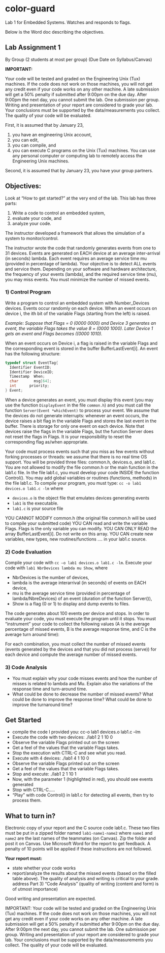 # color-guard
Lab 1 for Embedded Systems. Watches and responds to flags.

Below is the Word doc describing the objectives.

## Lab Assignment 1
By Group (2 students at most per group)
(Due Date on Syllabus/Canvas)

**IMPORTANT:**

Your code will be tested and graded on the Engineering Unix (Tux) machines. If the code does not work on those machines, you will not get any credit even if your code works on any other machine.
A late submission will get a 50% penalty if submitted after 9:00pm on the due day. After 9:00pm the next day, you cannot submit the lab.
One submission per group.
Writing and presentation of your report are considered to grade your lab. Your conclusions must be supported by the data/measurements you collect.
The quality of your code will be evaluated.

First, it is assumed that by January 23, 

1. you have an engineering Unix account, 
2. you can edit, 
3. you can compile, and 
4. you can execute C programs on the Unix (Tux) machines. You can use any personal computer or computing lab to remotely access the Engineering Unix machines. 

Second, it is assumed that by January 23, you have your group partners. 

## Objectives: 
Look at “How to get started?” at the very end of the lab.
This lab has three parts: 

1. Write a code to control an embedded system, 
2. evaluate your code, and 
3. analyze your code.

The instructor developed a framework that allows the simulation of a system to monitor/control.  

The instructor wrote the code that randomly generates events from one to 31 devices. Events are generated on EACH device at an average inter-arrival (in seconds) lambda. Each event requires an average service time mu (provided in percentage of lambda). Your objective is to detect ALL events and service them. Depending on your software and hardware architecture, the frequency of your events (lambda), and the required service time (mu), you may miss events. You must minimize the number of missed events.

### 1) Control Program
Write a program to control an embedded system with Number_Devices devices. Events occur randomly on each device. When an event occurs on device i, the ith bit of the variable Flags (starting from the left) is raised. 

*Example: Suppose that Flags = 0 (0000 0000) and  Device 3 generates an event, the variable Flags takes the value 8 = (0000 1000). Later Device 1 gets an event and Flags becomes ((0000 1010).*  

When an event occurs on Device i, a flag is raised in the variable Flags and the corresponding event is stored in the buffer BufferLastEvent[i]. An event has the following structure:

``` C
typedef struct EventTag{
  Identifier EventID;
  Identifier DeviceID;
  Timestamp  When;
  char       msg[64];
  int      priority;
} Event;
```

When a device generates an event, you must display this event (you may use the function `DisplayEvent` in the file `common.h`) and you must call the function `Server(Event *whichEvent)` to process your event.
We assume that the devices do not generate interrupts: whenever an event occurs, the device raises a bit flag in the variable Flags and stores the last event in the buffer. There is storage for only one event on each device.   Note that devices raise the flags in the variable Flags, but the function Server does not reset the flags in Flags. It is your responsibility to reset the corresponding flag as/when appropriate.

Your code must process events such that you miss as few events without forking processes or threads: we assume that there is no real time OS support. You will be provided three files: common.h, devices.o, and lab1.c. You are not allowed to modify the file common.h or the main function in the lab1.c file. In the file lab1.c, you must develop your code INSIDE the function Control(). You may add global variables or routines (functions, methods) in the file lab1.c. To compile your program, 
you must type: `cc -o lab1 devices.o lab1.c -lm`
where  

- `devices.o` is the object file that emulates devices generating events
- `lab1`  is the executable.
- `lab1.c` is your source file

YOU CANNOT MODIFY common.h (the original file common.h will be used to compile your submitted code)
YOU CAN read and write the variable Flags. Flags is the only variable you can modify.
YOU CAN ONLY READ the array BufferLastEvent[i]. Do not write on this array.
YOU CAN create new variables, new types, new routines/functions …. in your lab1.c source.

### 2) Code Evaluation
Compile your code with `cc –o lab1 devices.o lab1.c -lm`.
Execute your code with `lab1 NbrDevices lambda mu Show`, where 

- NbrDevices is the number of devices, 
- lambda is the average interarrival (in seconds) of events on EACH device, 
- mu is the average service time (provided in percentage of lambda/NbreDevices) of an event (duration of the function Server()), 
- Show is a flag (0 or 1) to display and dump events to files. 

The code generates about 100 events per device and stops.
In order to evaluate your code, you must execute the program until it stops. You must “instrument” your code to collect the following values (A is the average percentage of missed events, B is the average response time, and C is the average turn around time):


For each combination, you must collect the number of missed events (events generated by the devices and that you did not process (serve)) for each device and compute the average number of missed events.

### 3) Code Analysis
- You must explain why your code misses events and how the number of misses is related to lambda and Mu. Explain also the variations of the response time and turn-around time.
- What could be done to decrease the number of missed events? What could be done to improve the response time? What could be done to improve the turnaround time?

## Get Started
- compile the code I provided you: cc-o lab1 devices.o lab1.c –lm
- Execute the code with two devices: ./lab1   2   1   10  0  
- Observe the variable Flags printed out on the screen
- Get a feel of the values that the variable Flags takes.
- Stop the execution with CTRL-C and see what you read.
- Execute with 4 devices:  ./lab1   4   1   10  0 
- Observe the variable Flags printed out on the screen
- Get a feel of the values that the variable Flags takes.
- Stop and execute: ./lab1 2 1 10 1
- Now, with the parameter 1 (highlighted in red), you should see events generated
- Stop with CTRL-C…..
- “Play” with code Control() in lab1.c for detecting all events, then try to process them.

## What to turn in?
Electronic copy of your report and the C source code lab1.c. These two files must be put in a zipped folder named `lab1-name1-name2` where `name1` and `name2` are the last names of the teammates (on Canvas). Zip the folder and post it on Canvas. Use Microsoft Word for the report to get feedback. A penalty of 10 points will be applied if these instructions are not followed.

**Your report must:**

- state whether your code works
- report/analyze the results about the missed events (based on the filled table above). The quality of analysis and writing is critical to your grade.
address Part 3) “Code Analysis” (quality of writing (content and form) is of utmost importance)

Good writing and presentation are expected.

IMPORTANT: 
Your code will be tested and graded on the Engineering Unix (Tux) machines. If the code does not work on those machines, you will not get any credit even if your code works on any other machine.
A late submission will get a 50% penalty if submitted after 9:00pm on the due day. After 9:00pm the next day, you cannot submit the lab.
One submission per group.
Writing and presentation of your report are considered to grade your lab. Your conclusions must be supported by the data/measurements you collect.
The quality of your code will be evaluated.
